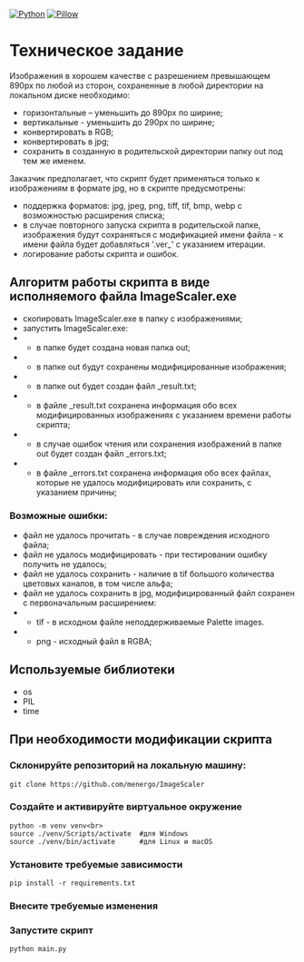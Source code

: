 [![Python](https://img.shields.io/badge/-Python-464646?style=flat-square&logo=Python)](https://www.python.org/)
[![Pillow](https://img.shields.io/badge/-Pillow-grey)](https://pillow.readthedocs.io/)

# Техническое задание

Изображения в хорошем качестве с разрешением превышающем 890px по любой из сторон, сохраненные в любой директории на локальном диске необходимо:
- горизонтальные – уменьшить до 890px по ширине;
- вертикальные - уменьшить до 290px по ширине;
- конвертировать в RGB;
- конвертировать в jpg;
- сохранить в созданную в родительской директории папку out под тем же именем.

Заказчик предполагает, что скрипт будет применяться только к изображениям в формате jpg, но в скрипте предусмотрены:
- поддержка форматов: jpg, jpeg, png, tiff, tif, bmp, webp с возможностью расширения списка;
- в случае повторного запуска скрипта в родительской папке, изображения будут сохраняться с модификацией имени файла - к имени файла будет добавляться '.ver_' с указанием итерации.
- логирование работы скрипта и ошибок.

## Алгоритм работы скрипта в виде исполняемого файла ImageScaler.exe
- скопировать ImageScaler.exe в папку с изображениями;
- запустить ImageScaler.exe:
- * в папке будет создана новая папка out;
- * в папке out будут сохранены модифицированные изображения;
- * в папке out будет создан файл _result.txt;
- * в файле _result.txt сохранена информация обо всех модифицированных изображениях с указанием времени работы скрипта;
- * в случае ошибок чтения или сохранения изображений в папке out будет создан файл _errors.txt;
- * в файле _errors.txt сохранена информация обо всех файлах, которые не удалось модифицировать или сохранить, с указанием причины;

### Возможные ошибки:
- файл не удалось прочитать - в случае повреждения исходного файла;
- файл не удалось модифицировать - при тестировании ошибку получить не удалось;
- файл не удалось сохранить - наличие в tif большого количества цветовых каналов, в том числе альфа;
- файл не удалось сохранить в jpg, модифицированный файл сохранен с первоначальным расширением:
- * tif - в исходном файле неподдерживаемые Palette images.
- * png - исходный файл в RGBA;

## Используемые библиотеки

- os
- PIL
- time

## При необходимости модификации скрипта
### Склонируйте репозиторий на локальную машину:
```
git clone https://github.com/menergo/ImageScaler
```
### Создайте и активируйте виртуальное окружение
```
python -m venv venv<br>
source ./venv/Scripts/activate  #для Windows
source ./venv/bin/activate      #для Linux и macOS
```
### Установите требуемые зависимости
```
pip install -r requirements.txt
```
### Внесите требуемые изменения
### Запустите скрипт
```
python main.py
```
